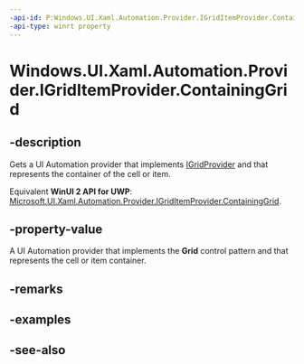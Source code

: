 ```yaml
---
-api-id: P:Windows.UI.Xaml.Automation.Provider.IGridItemProvider.ContainingGrid
-api-type: winrt property
---
```


<!-- Property syntax
public Windows.UI.Xaml.Automation.Provider.IRawElementProviderSimple ContainingGrid { get; }
-->

# Windows.UI.Xaml.Automation.Provider.IGridItemProvider.ContainingGrid

## -description
Gets a UI Automation provider that implements [IGridProvider](igridprovider.md) and that represents the container of the cell or item.

Equivalent **WinUI 2 API for UWP**: [Microsoft.UI.Xaml.Automation.Provider.IGridItemProvider.ContainingGrid](/windows/winui/api/microsoft.ui.xaml.automation.provider.igriditemprovider.containinggrid).

## -property-value
A UI Automation provider that implements the **Grid** control pattern and that represents the cell or item container.

## -remarks

## -examples

## -see-also
